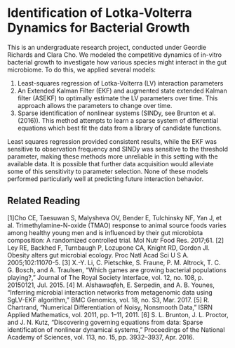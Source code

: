 # Identification of Lotka-Volterra Dynamics for Bacterial Growth

This is an undergraduate research project, conducted under Geordie Richards and Clara Cho. We modeled the competitive dynamics of in-vitro bacterial growth to investigate how various species might interact in the gut microbiome. To do this, we applied several models:

1. Least-squares regression of Lotka-Volterra (LV) interaction parameters
2. An Extended Kalman Filter (EKF) and augmented state extended Kalman filter (ASEKF) to optimally estimate the LV parameters over time. This approach allows the parameters to change over time.
3. Sparse identification of nonlinear systems (SINDy, see Brunton et al. (2016)). This method attempts to learn a sparse system of differential equations which best fit the data from a library of candidate functions.

Least squares regression provided consistent results, while the EKF was sensitive to observation frequency and SINDy was sensitive to the threshold parameter, making these methods more unreliable in this setting with the available data. It is possible that further data acquisition would alleviate some of this sensitivity to parameter selection. None of these models performed particularly well at predicting future interaction behavior.

## Related Reading
[1]Cho CE, Taesuwan S, Malysheva OV, Bender E, Tulchinsky NF, Yan J, et al. Trimethylamine-N-oxide (TMAO) response to animal source foods varies among healthy young men and is influenced by their gut microbiota composition: A randomized controlled trial. Mol Nutr Food Res. 2017;61.
[2] Ley RE, Backhed F, Turnbaugh P, Lozupone CA, Knight RD, Gordon JI. Obesity alters gut microbial ecology. Proc Natl Acad Sci U S A. 2005;102:11070-5.
[3] X.-Y. Li, C. Pietschke, S. Fraune, P. M. Altrock, T. C. G. Bosch, and A. Traulsen, “Which games are growing bacterial populations playing?,” Journal of The Royal Society Interface, vol. 12, no. 108, p. 20150121, Jul. 2015.
[4] M. Alshawaqfeh, E. Serpedin, and A. B. Younes, “Inferring microbial interaction networks from metagenomic data using SgLV-EKF algorithm,” BMC Genomics, vol. 18, no. S3, Mar. 2017.
[5] R. Chartrand, “Numerical Differentiation of Noisy, Nonsmooth Data,” ISRN Applied Mathematics, vol. 2011, pp. 1–11, 2011.
[6] S. L. Brunton, J. L. Proctor, and J. N. Kutz, “Discovering governing equations from data: Sparse identification of nonlinear dynamical systems,” Proceedings of the National Academy of Sciences, vol. 113, no. 15, pp. 3932–3937, Apr. 2016.
